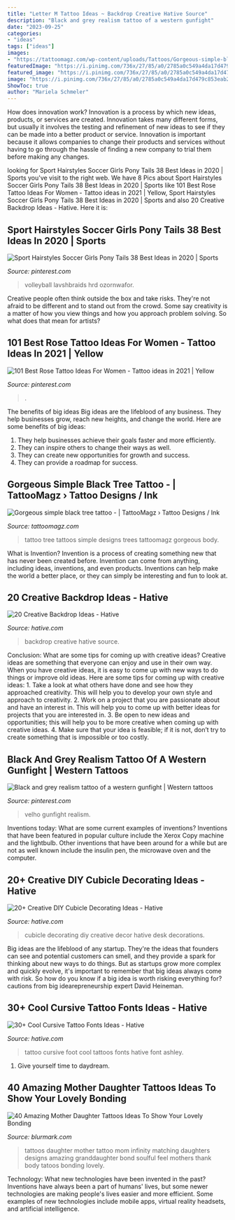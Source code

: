```yaml
---
title: "Letter M Tattoo Ideas ~ Backdrop Creative Hative Source"
description: "Black and grey realism tattoo of a western gunfight"
date: "2023-09-25"
categories:
- "ideas"
tags: ["ideas"]
images:
- "https://tattoomagz.com/wp-content/uploads/Tattoos/Gorgeous-simple-black-tree-tattoo.jpg"
featuredImage: "https://i.pinimg.com/736x/27/85/a0/2785a0c549a4da17d479c853eab2fcf7--wild-west-western-tattoos.jpg"
featured_image: "https://i.pinimg.com/736x/27/85/a0/2785a0c549a4da17d479c853eab2fcf7--wild-west-western-tattoos.jpg"
image: "https://i.pinimg.com/736x/27/85/a0/2785a0c549a4da17d479c853eab2fcf7--wild-west-western-tattoos.jpg"
ShowToc: true
author: "Mariela Schmeler"
---
```



How does innovation work?
Innovation is a process by which new ideas, products, or services are created. Innovation takes many different forms, but usually it involves the testing and refinement of new ideas to see if they can be made into a better product or service. Innovation is important because it allows companies to change their products and services without having to go through the hassle of finding a new company to trial them before making any changes.

	

		
looking for Sport Hairstyles Soccer Girls Pony Tails 38 Best Ideas in 2020 | Sports you've visit to the right web. We have 8 Pics about Sport Hairstyles Soccer Girls Pony Tails 38 Best Ideas in 2020 | Sports like 101 Best Rose Tattoo Ideas For Women - Tattoo ideas in 2021 | Yellow, Sport Hairstyles Soccer Girls Pony Tails 38 Best Ideas in 2020 | Sports and also 20 Creative Backdrop Ideas - Hative. Here it is:
		
    
## Sport Hairstyles Soccer Girls Pony Tails 38 Best Ideas In 2020 | Sports

<img loading=lazy src="https://i.pinimg.com/736x/6c/47/27/6c47272fbfc2f18ede87e1ab0477e3b6.jpg" onerror="this.onerror=null;this.src='https://tse1.mm.bing.net/th?id=OIP.RKUZiltU5ctixp5ISE3HbgAAAA&amp;pid=15.1';" alt="Sport Hairstyles Soccer Girls Pony Tails 38 Best Ideas in 2020 | Sports">

_Source: pinterest.com_

>volleyball lavshbraids hrd ozornwafor. 

	

Creative people often think outside the box and take risks. They're not afraid to be different and to stand out from the crowd. Some say creativity is a matter of how you view things and how you approach problem solving. So what does that mean for artists?

    
## 101 Best Rose Tattoo Ideas For Women - Tattoo Ideas In 2021 | Yellow

<img loading=lazy src="https://i.pinimg.com/736x/50/32/c2/5032c23c49ff5378c1094b1b5003d059.jpg" onerror="this.onerror=null;this.src='https://tse3.mm.bing.net/th?id=OIP.cP-CvvvWMe4daLe7msTnRQHaJ3&amp;pid=15.1';" alt="101 Best Rose Tattoo Ideas For Women - Tattoo ideas in 2021 | Yellow">

_Source: pinterest.com_

>. 

	

The benefits of big ideas
Big ideas are the lifeblood of any business. They help businesses grow, reach new heights, and change the world. Here are some benefits of big ideas:
1. They help businesses achieve their goals faster and more efficiently.
2. They can inspire others to change their ways as well.
3. They can create new opportunities for growth and success.
4. They can provide a roadmap for success.

    
## Gorgeous Simple Black Tree Tattoo - | TattooMagz › Tattoo Designs / Ink

<img loading=lazy src="https://tattoomagz.com/wp-content/uploads/Tattoos/Gorgeous-simple-black-tree-tattoo.jpg" onerror="this.onerror=null;this.src='https://tse3.mm.bing.net/th?id=OIP.h4YUchazhuEDEmQfYTiEQgHaOy&amp;pid=15.1';" alt="Gorgeous simple black tree tattoo - | TattooMagz › Tattoo Designs / Ink">

_Source: tattoomagz.com_

>tattoo tree tattoos simple designs trees tattoomagz gorgeous body. 

	

What is Invention?
Invention is a process of creating something new that has never been created before. Invention can come from anything, including ideas, inventions, and even products. Inventions can help make the world a better place, or they can simply be interesting and fun to look at.

    
## 20 Creative Backdrop Ideas - Hative

<img loading=lazy src="https://hative.com/wp-content/uploads/2014/12/backdrop-ideas/15-creative-backdrop-ideas.jpg" onerror="this.onerror=null;this.src='https://tse4.mm.bing.net/th?id=OIP.jwmRt-z7T6XjPxgeV9cKIgHaLH&amp;pid=15.1';" alt="20 Creative Backdrop Ideas - Hative">

_Source: hative.com_

>backdrop creative hative source. 

	

Conclusion: What are some tips for coming up with creative ideas?
Creative ideas are something that everyone can enjoy and use in their own way. When you have creative ideas, it is easy to come up with new ways to do things or improve old ideas. Here are some tips for coming up with creative ideas: 1. Take a look at what others have done and see how they approached creativity. This will help you to develop your own style and approach to creativity. 2. Work on a project that you are passionate about and have an interest in. This will help you to come up with better ideas for projects that you are interested in. 3. Be open to new ideas and opportunities; this will help you to be more creative when coming up with creative ideas. 4. Make sure that your idea is feasible; if it is not, don’t try to create something that is impossible or too costly. 
    
## Black And Grey Realism Tattoo Of A Western Gunfight | Western Tattoos

<img loading=lazy src="https://i.pinimg.com/736x/27/85/a0/2785a0c549a4da17d479c853eab2fcf7--wild-west-western-tattoos.jpg" onerror="this.onerror=null;this.src='https://tse4.mm.bing.net/th?id=OIP.O4sFu6eRpB5SVPJlceUPLAHaJ3&amp;pid=15.1';" alt="Black and grey realism tattoo of a western gunfight | Western tattoos">

_Source: pinterest.com_

>velho gunfight realism. 

	

Inventions today: What are some current examples of inventions?
Inventions that have been featured in popular culture include the Xerox Copy machine and the lightbulb. Other inventions that have been around for a while but are not as well known include the insulin pen, the microwave oven and the computer.

    
## 20+ Creative DIY Cubicle Decorating Ideas - Hative

<img loading=lazy src="http://hative.com/wp-content/uploads/2014/06/cubicle-decorating-ideas/4-cubicle-decorating-ideas.jpg" onerror="this.onerror=null;this.src='https://tse4.mm.bing.net/th?id=OIP.VHOx8lixeW7JpfU3SP7vlgHaJ4&amp;pid=15.1';" alt="20+ Creative DIY Cubicle Decorating Ideas - Hative">

_Source: hative.com_

>cubicle decorating diy creative decor hative desk decorations. 

	

Big ideas are the lifeblood of any startup. They're the ideas that founders can see and potential customers can smell, and they provide a spark for thinking about new ways to do things. But as startups grow more complex and quickly evolve, it's important to remember that big ideas always come with risk. So how do you know if a big idea is worth risking everything for? cautions from big idearepreneurship expert David Heineman.

    
## 30+ Cool Cursive Tattoo Fonts Ideas - Hative

<img loading=lazy src="https://hative.com/wp-content/uploads/2014/02/cursive-tattoos/cursive-foot-tattoo-idea-17.jpg" onerror="this.onerror=null;this.src='https://tse4.mm.bing.net/th?id=OIP.R10I1YMuHs2-iP-mGuZY6QHaMX&amp;pid=15.1';" alt="30+ Cool Cursive Tattoo Fonts Ideas - Hative">

_Source: hative.com_

>tattoo cursive foot cool tattoos fonts hative font ashley. 

	

1. Give yourself time to daydream.

    
## 40 Amazing Mother Daughter Tattoos Ideas To Show Your Lovely Bonding

<img loading=lazy src="http://www.blurmark.com/wp-content/uploads/2017/03/Mother-Daughter-Tattoo-Design-19.jpg" onerror="this.onerror=null;this.src='https://tse3.mm.bing.net/th?id=OIP.0f82yRKTDa1FFQPSXJ9c3wD5D5&amp;pid=15.1';" alt="40 Amazing Mother Daughter Tattoos Ideas To Show Your Lovely Bonding">

_Source: blurmark.com_

>tattoos daughter mother tattoo mom infinity matching daughters designs amazing granddaughter bond soulful feel mothers thank body tatoos bonding lovely. 

	

Technology: What new technologies have been invented in the past?
Inventions have always been a part of humans' lives, but some newer technologies are making people's lives easier and more efficient. Some examples of new technologies include mobile apps, virtual reality headsets, and artificial intelligence.

